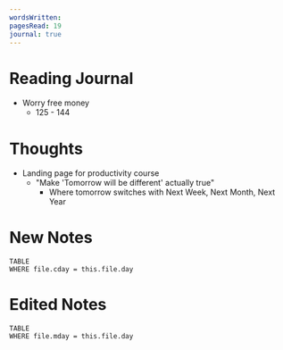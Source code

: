 ```yaml
---
wordsWritten: 
pagesRead: 19
journal: true
---
```


# Reading Journal
- Worry free money 
	- 125 - 144

# Thoughts
- Landing page for productivity course
	- "Make 'Tomorrow will be different' actually true"
		- Where tomorrow switches with Next Week, Next Month, Next Year

# New Notes
```dataview
TABLE
WHERE file.cday = this.file.day
```

# Edited Notes
```dataview
TABLE
WHERE file.mday = this.file.day
```